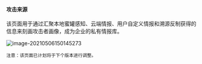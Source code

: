 #### 攻击来源

该页面用于通过汇聚本地蜜罐感知、云端情报、用户自定义情报和溯源反制获得的信息来刻画攻击者画像，成为企业的私有情报库。

![image-20210506150145273](http://img.threatbook.cn/hfish/20210812135238.png)

`注意：该页面已计划将于下个版本进行调整。`